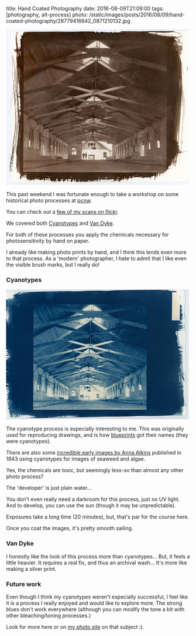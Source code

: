 title: Hand Coated Photography
date: 2016-08-09T21:09:00
tags: [photography, alt-process]
photo: /static/images/posts/2016/08/09/hand-coated-photography/28779416942_0871210132.jpg


![Sedro Wolley Barn, Van Dyke Print](/static/images/posts/2016/08/09/hand-coated-photography/28779416942_0871210132.jpg)

This past weekend I was fortunate enough to take a workshop on some historical photo
processes at [pcnw](http://pcnw.org).

You can check out a [few of my scans on flickr](https://www.flickr.com/photos/logrodnek/albums/72157672241163415).

We covered both [Cyanotypes](https://en.wikipedia.org/wiki/Cyanotype)
 and [Van Dyke](http://sandykingphotography.com/resources/technical-writing/vandyke).

For both of these processes you apply the chemicals necessary for photosensitivity by hand
on paper.

I already like making photo prints by hand, and I think this lends even more to that process.
As a 'modern' photographer, I hate to admit that I like even the visible brush marks, but I
really do!

### Cyanotypes

![Sedro Wolley Barn, Cyanotype Print](/static/images/posts/2016/08/09/hand-coated-photography/28266906494_a204e42d95.jpg)

The cyanotype process is especially interesting to me.  This was originally used
for reproducing drawings, and is how [blueprints](https://en.wikipedia.org/wiki/Blueprint)
got their names (they were cyanotypes).

There are also some [incredible early images by Anna Atkins](https://digitalcollections.nypl.org/collections/photographs-of-british-algae-cyanotype-impressions#/)
published in 1843 using cyanotypes for images of seaweed and algae.

Yes, the chemicals are toxic, but seemingly less-so than almost any other photo process?

The 'developer' is just plain water...

You don't even really need a darkroom for this process, just no UV light.  And to develop,
you can use the sun (though it may be unpredictable).

Exposures take a long time (20 minutes), but, that's par for the course here.

Once you coat the images, it's pretty smooth sailing.

### Van Dyke

I honestly like the look of this process more than cyanotypes... But, it feels
a little heavier.  It requires a real fix, and thus an archival wash... It's more
like making a silver print.

### Future work

Even though I think my cyanotypes weren't especially successful, I feel like
it is a process I really enjoyed and would like to explore more.  The strong
blues don't work everywhere (although you can modify the tone a bit with other
bleaching/toning processes.)

Look for more here or on [my photo site](http://photos.ogrodnek.com/) on that subject :).

